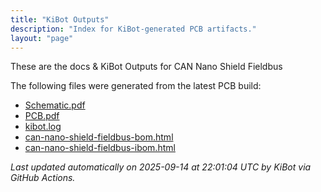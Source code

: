 ```yaml
---
title: "KiBot Outputs"
description: "Index for KiBot-generated PCB artifacts."
layout: "page"
---
```


These are the docs & KiBot Outputs for CAN Nano Shield Fieldbus

The following files were generated from the latest PCB build:

- [Schematic.pdf](./Schematic.pdf)
- [PCB.pdf](./PCB.pdf)
- [kibot.log](./kibot.log)
- [can-nano-shield-fieldbus-bom.html](./can-nano-shield-fieldbus-bom.html)
- [can-nano-shield-fieldbus-ibom.html](./can-nano-shield-fieldbus-ibom.html)

_Last updated automatically on 2025-09-14 at 22:01:04 UTC by KiBot via GitHub Actions._
